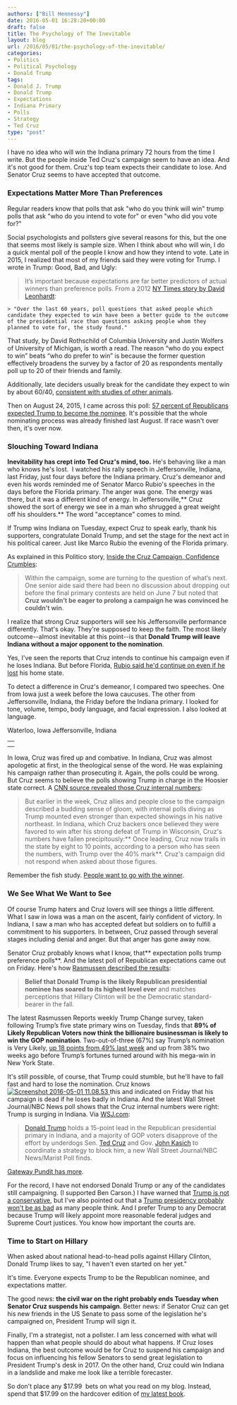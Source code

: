 ```yaml
---
authors: ["Bill Hennessy"]
date: 2016-05-01 16:28:20+00:00
draft: false
title: The Psychology of The Inevitable
layout: blog
url: /2016/05/01/the-psychology-of-the-inevitable/
categories:
- Politics
- Political Psychology
- Donald Trump
tags:
- Donald J. Trump
- Donald Trump
- Expectations
- Indiana Primary
- Polls
- Strategy
- Ted Cruz
type: "post"
---
```


I have no idea who will win the Indiana primary 72 hours from the time I write. But the people inside Ted Cruz's campaign seem to have an idea. And it's not good for them. Cruz's top team expects their candidate to lose. And Senator Cruz seems to have accepted that outcome.



### Expectations Matter More Than Preferences



Regular readers know that polls that ask "who do you think will win" trump polls that ask "who do you intend to vote for" or even "who did you vote for?"

Social psychologists and pollsters give several reasons for this, but the one that seems most likely is sample size. When I think about who will win, I do a quick mental poll of the people I know and how they intend to vote. Late in 2015, I realized that most of my friends said they were voting for Trump. I wrote in Trump: Good, Bad, and Ugly:



> It’s important because expectations are far better predictors of actual winners than preference polls. From a 2012 [NY Times story by David Leonhardt](https://www.nytimes.com/2012/11/02/us/politics/a-better-poll-question-to-predict-the-election.html):

    > "Over the last 60 years, poll questions that asked people which candidate they expected to win have been a better guide to the outcome of the presidential race than questions asking people whom they planned to vote for, the study found."

That study, by David Rothschild of Columbia University and Justin Wolfers of University of Michigan, is worth a read. The reason “who do you expect to win” beats “who do prefer to win” is because the former question effectively broadens the survey by a factor of 20 as respondents mentally poll up to 20 of their friends and family.

Additionally, late deciders usually break for the candidate they expect to win by about 60/40, [consistent with studies of other animals](https://www.livescience.com/3068-scientists-determine-fishiest-election.html).


Then on August 24, 2015, I came across this poll: [57 percent of Republicans expected Trump to become the nominee](https://www.businessinsider.com/poll-donald-trump-gop-nominee-2015-8). It's possible that the whole nominating process was already finished last August. If race wasn't over then, it's over now.


### Slouching Toward Indiana

**Inevitability has crept into Ted Cruz's mind, too.** He's behaving like a man who knows he's lost.  I watched his rally speech in Jeffersonville, Indiana, last Friday, just four days before the Indiana primary. Cruz's demeanor and even his words reminded me of Senator Marco Rubio's speeches in the days before the Florida primary. The anger was gone. The energy was there, but it was a different kind of energy. In Jeffersonville,** Cruz showed the sort of energy we see in a man who shrugged a great weight off his shoulders.** The word "acceptance" comes to mind.

If Trump wins Indiana on Tuesday, expect Cruz to speak early, thank his supporters, congratulate Donald Trump, and set the stage for the next act in his political career. Just like Marco Rubio the evening of the Florida primary.

As explained in this Politico story, [Inside the Cruz Campaign, Confidence Crumbles](https://www.politico.com/story/2016/04/ted-cruz-campaign-nervous-222675):



> Within the campaign, some are turning to the question of what’s next. One senior aide said there had been no discussion about dropping out before the final primary contests are held on June 7 but noted that **Cruz wouldn’t be eager to prolong a campaign he was convinced he couldn’t win**.



I realize that strong Cruz supporters will see his Jeffersonville performance differently. That's okay. They're supposed to keep the faith. The most likely outcome--almost inevitable at this point--is that **Donald Trump will leave Indiana without a major opponent to the nomination**.

Yes, I've seen the reports that Cruz intends to continue his campaign even if he loses Indiana. But before Florida, [Rubio said he'd continue on even if he lost](https://www.politico.com/blogs/2016-gop-primary-live-updates-and-results/2016/03/marco-rubio-stay-in-race-after-florida-220787) his home state.

To detect a difference in Cruz's demeanor, I compared two speeches. One from Iowa just a week before the Iowa caucuses. The other from Jeffersonville, Indiana, the Friday before the Indiana primary. I looked for tone, volume, tempo, body language, and facial expression. I also looked at language.

<table >
<tbody >
<tr >
Waterloo, Iowa
</tr>
<tr >

<td >
</td>
</tr>
<tr >
Jeffersonville, Indiana
</tr>
<tr >

<td >
</td>
</tr>
</tbody>
</table>

In Iowa, Cruz was fired up and combative. In Indiana, Cruz was almost apologetic at first, in the theological sense of the word. He was explaining his campaign rather than prosecuting it. Again, the polls could be wrong. But Cruz seems to believe the polls showing Trump in charge in the Hoosier state correct. A [CNN source revealed those Cruz internal numbers](https://www.cnn.com/2016/04/28/politics/ted-cruz-carly-fiorina-indiana-plan/index.html):



> But earlier in the week, Cruz allies and people close to the campaign described a budding sense of gloom, with internal polls diving as Trump mounted even stronger than expected showings in his native northeast. In Indiana, which Cruz backers once believed they were favored to win after his strong defeat of Trump in Wisconsin, Cruz's numbers have fallen precipitously:** Once leading, Cruz now trails in the state by eight to 10 points, according to a person who has seen the numbers, with Trump over the 40% mark**. Cruz's campaign did not respond when asked about those figures.



Remember the fish study. [People want to go with the winner](https://www.livescience.com/3068-scientists-determine-fishiest-election.html).



### We See What We Want to See



Of course Trump haters and Cruz lovers will see things a little different. What I saw in Iowa was a man on the ascent, fairly confident of victory. In Indiana, I saw a man who has accepted defeat but soldiers on to fulfill a commitment to his supporters. In between, Cruz passed through several stages including denial and anger. But that anger has gone away now.

Senator Cruz probably knows what I know, that** expectation polls trump preference polls**. And the latest poll of Republican expectations came out on Friday. Here's how [Rasmussen described the results](https://www.rasmussenreports.com/public_content/politics/elections/election_2016/trump_change):



> **Belief that Donald Trump is the likely Republican presidential nominee has soared to its highest level ever** and matches perceptions that Hillary Clinton will be the Democratic standard-bearer in the fall.

The latest Rasmussen Reports weekly Trump Change survey, taken following Trump’s five state primary wins on Tuesday, finds that **89% of Likely Republican Voters now think the billionaire businessman is likely to win the GOP nomination**. Two-out-of-three (67%) say Trump’s nomination is Very Likely, [up 18 points from 49% last week](https://www.rasmussenreports.com/public_content/archive/trump_change/trump_change_is_the_donald_back) and up from 38% two weeks ago before Trump’s fortunes turned around with his mega-win in New York State.



It's still possible, of course, that Trump could stumble, but he'll have to fall fast and hard to lose the nomination. Cruz knows [![Screenshot 2016-05-01 11.08.53](https://hennessysview.com/wp-content/uploads/2016/05/Screenshot-2016-05-01-11.08.53-188x300.png)
](https://www.wsj.com/articles/donald-trump-holds-15-point-lead-ahead-of-republican-rivals-in-indiana-poll-1462107603)this and indicated on Friday that his campaign is dead if he loses badly in Indiana. And the latest Wall Street Journal/NBC News poll shows that the Cruz internal numbers were right: Trump is surging in Indiana. Via [WSJ.com](https://www.wsj.com/articles/donald-trump-holds-15-point-lead-ahead-of-republican-rivals-in-indiana-poll-1462107603):



> [Donald Trump](https://topics.wsj.com/person/T/Donald-Trump/159) holds a 15-point lead in the Republican presidential primary in Indiana, and a majority of GOP voters disapprove of the effort by underdogs Sen. [Ted Cruz](https://topics.wsj.com/person/C/Ted-Cruz/7753) and Gov. [John Kasich](https://topics.wsj.com/person/K/John-Kasich/8332) to coordinate a strategy to block him, a new Wall Street Journal/NBC News/Marist Poll finds.



[Gateway Pundit has more](https://www.thegatewaypundit.com/2016/05/latest-poll/).

For the record, I have not endorsed Donald Trump or any of the candidates still campaigning. (I supported Ben Carson.) I have warned that [Trump is not a conservative](https://hennessysview.com/2015/08/24/trump-good-bad-and-ugly/), but I've also pointed out that a [Trump presidency probably won't be as bad](https://hennessysview.com/2016/02/24/why-so-many-conservatives-are-wrong-about-trump/) as many people think. And I prefer Trump to any Democrat because Trump will likely appoint more reasonable federal judges and Supreme Court justices. You know how important the courts are.



### Time to Start on Hillary



When asked about national head-to-head polls against Hillary Clinton, Donald Trump likes to say, "I haven't even started on her yet."

It's time. Everyone expects Trump to be the Republican nominee, and expectations matter.

The good news: **the civil war on the right probably ends Tuesday when Senator Cruz suspends his campaign**. Better news: if Senator Cruz can get his new friends in the US Senate to pass some of the legislation he's campaigned on, President Trump will sign it.

Finally, I'm a strategist, not a pollster. I am less concerned with what will happen than what people should do about what happens. If Cruz loses Indiana, the best outcome would be for Cruz to suspend his campaign and focus on influencing his fellow Senators to send great legislation to President Trump's desk in 2017. On the other hand, Cruz could win Indiana in a landslide and make me look like a terrible forecaster.

So don't place any $17.99  bets on what you read on my blog. Instead, spend that $17.99 on the hardcover edition of [my latest book](https://amzn.to/1O786h4).


